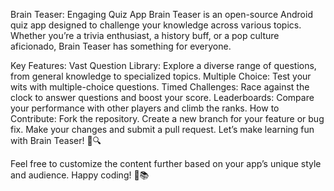 Brain Teaser: Engaging Quiz App
Brain Teaser is an open-source Android quiz app designed to challenge your knowledge across various topics. Whether you’re a trivia enthusiast, a history buff, or a pop culture aficionado, Brain Teaser has something for everyone.

Key Features:
Vast Question Library: Explore a diverse range of questions, from general knowledge to specialized topics.
Multiple Choice: Test your wits with multiple-choice questions.
Timed Challenges: Race against the clock to answer questions and boost your score.
Leaderboards: Compare your performance with other players and climb the ranks.
How to Contribute:
Fork the repository.
Create a new branch for your feature or bug fix.
Make your changes and submit a pull request.
Let’s make learning fun with Brain Teaser! 🧠🔍

Feel free to customize the content further based on your app’s unique style and audience. Happy coding! 🚀📚
